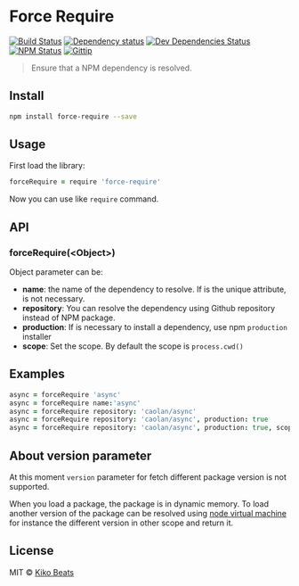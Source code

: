 # Force Require

[![Build Status](http://img.shields.io/travis/Kikobeats/force-require/master.svg?style=flat)](https://travis-ci.org/Kikobeats/forcerequire)
[![Dependency status](http://img.shields.io/david/Kikobeats/force-require.svg?style=flat)](https://david-dm.org/Kikobeats/forcerequire)
[![Dev Dependencies Status](http://img.shields.io/david/dev/Kikobeats/force-require.svg?style=flat)](https://david-dm.org/Kikobeats/forcerequire#info=devDependencies)
[![NPM Status](http://img.shields.io/npm/dm/forcerequire.svg?style=flat)](https://www.npmjs.org/package/forcerequire)
[![Gittip](http://img.shields.io/gittip/Kikobeats.svg?style=flat)](https://www.gittip.com/Kikobeats/)

> Ensure that a NPM dependency is resolved.

## Install

```bash
npm install force-require --save
```

## Usage

First load the library:

```coffee
forceRequire = require 'force-require'
```
Now you can use like `require` command.

## API

### forceRequire(\<Object>)

Object parameter can be:

* **name**: the name of the dependency to resolve. If is the unique attribute, is not necessary.
* **repository**: You can resolve the dependency using Github repository instead of NPM package.
* **production**: If is necessary to install a dependency, use npm `production` installer
* **scope**: Set the scope. By default the scope is `process.cwd()`

## Examples

```coffee
async = forceRequire 'async'
async = forceRequire name:'async'
async = forceRequire repository: 'caolan/async'
async = forceRequire repository: 'caolan/async', production: true
async = forceRequire repository: 'caolan/async', production: true, scope: process.cwd() + '/testApp'
```

## About version parameter

At this moment `version` parameter for fetch different package version is not supported.

When you load a package, the package is in dynamic memory. To load another version of the package can be resolved using [node virtual machine](http://www.davidmclifton.com/2011/08/18/node-js-virtual-machine-vm-usage/) for instance the different version in other scope and return it.


## License

MIT © [Kiko Beats](http://www.kikobeats.com)


